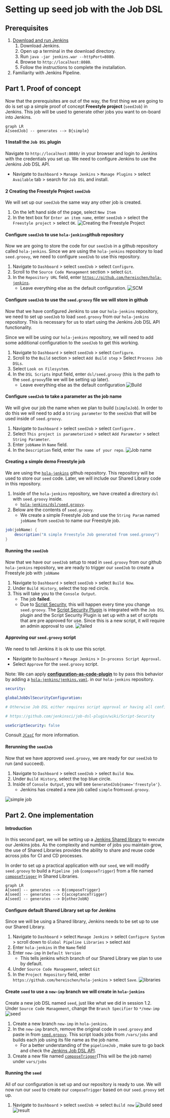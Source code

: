 # Setting up seed job with the Job DSL


## Prerequisites
1. [Download and run Jenkins](https://jenkins.io/doc/pipeline/tour/getting-started/)
    1. Download Jenkins.
    2. Open up a terminal in the download directory.
    3. Run `java -jar jenkins.war --httpPort=8080`.
    4. Browse to `http://localhost:8080`.
    5. Follow the instructions to complete the installation.
2. Familiarity with Jenkins Pipeline.

## Part 1. Proof of concept
Now that the prerequisites are out of the way, the first thing we are going to do is set up a  simple proof of concept **Freestyle project** (`seedJob`) in Jenkins. This job will be used to generate other jobs you want to on-board into Jenkins.

```mermaid
graph LR
A[seedJob] -- generates --> B{simple}
```

#### 1 Install the  `Job DSL`  plugin
Navigate to `http://localhost:8080/` in your browser and login to Jenkins with the credentials you set up. We need to configure Jenkins to use the Jenkins Job DSL API.
-  Navigate to  `Dashboard`  >  `Manage Jenkins`  >  `Manage Plugins`  > select  `Available`  tab > search for  `Job DSL`  and install.

#### 2 Creating the Freestyle Project  `seedJob`
We will set up our  `seedJob`  the same way any other job is created.

1.  On the left hand side of the page, select  `New Item`
2.  In the text box for  `Enter an item name`, enter  `seedJob`  > select the  `Freestyle project`  > select  `OK`.
![Creating the Freestyle Project](/docs/images/DSL/jenkins-creating.png)

#### Configure  `seedJob`  to use  `hola-jenkins`github repository
Now we are going to store the code for our `seedJob` in a github repository called `hola-jenkins`. Since we are using the `hola-jenkins` repository to load `seed.groovy`, we need to configure `seedJob` to use this repository.

1.  Navigate to  `Dashboard`  > select  `seedJob`  > select  `Configure`.
2.  Scroll to the  `Source Code Management`  section > select  `Git`.
3.  In the  `Repository URL`  field, enter  [`https://github.com/hereischen/hola-jenkins`](https://github.com/hereischen/hola-jenkins).
    -   Leave everything else as the default configuration.
 ![SCM](/docs/images/DSL/scm.png)

#### Configure  `seedJob`  to use the  `seed.groovy`  file we will store in github

Now that we have configured Jenkins to use our `hola-jenkins` repository, we need to set up `seedJob` to load `seed.groovy` from our `hola-jenkins` repository. This is necessary for us to start using the Jenkins Job DSL API functionality.

Since we will be using our  `hola-jenkins`  repository, we will need to add some additional configuration to the  `seedJob`  to get this working.

1.  Navigate to  `Dashboard`  > select  `seedJob`  > select  `Configure`.
2.  Scroll to the  `Build`  section > select  `Add Build step`  > Select  `Process Job DSLs`.
3.  Select  `Look on Filesystem`.
4.  In the  `DSL Scripts`  input field, enter  `dsl/seed.groovy`  (this is the path to the  `seed.groovy`file we will be setting up later).
    -   Leave everything else as the default configuration
 ![Build](/docs/images/DSL/build.png)

#### Configure  `seedJob`  to take a parameter as the job name
We will give our job the name when we plan to build (`simpleJob`). In order to do this we will need to add a `String parameter` to the `seedJob` that will be used inside of `seed.groovy`.

1.  Navigate to  `Dashboard`  > select  `seedJob`  > select  `Configure`  .
2.  Select  `This project is parameterized`  > select  `Add Parameter`  > select  `String Parameter`.
3.  Enter  `jobName`  in  `Name`  field.
4.  In the  `Description`  field, enter  `The name of your repo`.
![Job name](/docs/images/DSL/jobname.png)

#### Creating a simple demo Freestyle job
We are using the  [`hola-jenkins`](https://github.com/hereischen/hola-jenkins)  github repository. This repository will be used to store our  `seed`  code. Later, we will include our Shared Library code in this repository.

1.  Inside of the  `hola-jenkins`  repository, we have created a directory  `dsl`  with  `seed.groovy`  inside.
    -   [`hola-jenkins/dsl/seed.groovy`](https://github.com/hereischen/hola-jenkins/blob/master/dsl/seed.groovy).
2.  Below are the contents of  `seed.groovy`.
    -   We create a simple Freestyle Job and use the  `String Param`  named  `jobName`  from  `seedJob`  to name our Freestyle job.
```groovy
job(jobName) {
    description("A simple Freestyle Job generated from seed.groovy")
}
```

#### Running the  `seedJob`
Now that we have our `seedJob` setup to read in `seed.groovy` from our github `hola-jenkins` repository, we are ready to trigger our `seedJob` to create a Freestyle job with `jobName`
1.  Navigate to  `Dashboard`  > select  `seedJob`  > select  `Build Now`.
2.  Under  `Build History`, select the top red circle.
3.  This will take you to the  `Console Output`.
    -   The job  **failed**.
    -   Due to  [Script Security](https://github.com/jenkinsci/job-dsl-plugin/wiki/Script-Security), this will happen every time you change  `seed.groovy`. The  [Script Security Plugin](https://plugins.jenkins.io/script-security)  is integrated with the  `Job DSL`  plugin and the Script Security Plugin is set up with a set of scripts that are pre approved for use. Since this is a new script, it will require an admin approval to use.
![failed](/docs/images/DSL/failed.png)

#### Approving our `seed.groovy`  script
We need to tell Jenkins it is ok to use this script.
-   Navigate to  `Dashboard`  >  `Manage Jenkins`  >  `In-process Script Approval`.
-   Select  `Approve`  for the  `seed.groovy`  script.

Note:
We can apply **[configuration-as-code-plugin](https://github.com/jenkinsci/configuration-as-code-plugin)** to by pass this behavior by adding a [`hola-jenkins/jenkins.yaml`](https://github.com/hereischen/hola-jenkins/blob/master/jenkins.yaml). in our `hola-jenkins` repository.
```yaml
security:

globalJobDslSecurityConfiguration:

# Otherwise Job DSL either requires script approval or having all config whitelisted

# https://github.com/jenkinsci/job-dsl-plugin/wiki/Script-Security

useScriptSecurity: false
```
Consult [`JCasC`](https://github.com/jenkinsci/configuration-as-code-plugin) for more information.

#### Rerunning the  `seedJob`

Now that we have approved  `seed.groovy`, we are ready for our  `seedJob`  to run (and succeed).

1.  Navigate to  `Dashboard`  > select  `seedJob`  > select  `Build Now`.
2.  Under  `Build History`, select the top blue circle.
3.  Inside of  `Console Output`, you will see  `GeneratedJob{name='freestyle'}`.
    -   Jenkins has created a new job called  `simple`  from`seed.groovy`.

![simple job](/docs/images/DSL/simple.png)


## Part 2. One implementation

#### Introduction
In this second part, we will be setting up a  [Jenkins Shared library](https://jenkins.io/doc/book/pipeline/shared-libraries/)  to execute our Jenkins jobs. As the complexity and number of jobs you maintain grow, the use of Shared Libraries provides the ability to share and reuse code across jobs for CI and CD processes.

In order to set up a practical application with our  `seed`, we will modify  `seed.groovy`  to build a `Pipeline job` (`composeTrigger`)  from a file named [`composeTrigger`](https://github.com/hereischen/hola-jenkins/blob/new-imp/vars/jobs/composeTrigger) in Shared Libraries. 
```mermaid
graph LR
A[seed] -- generates --> B{composeTrigger}
A[seed] -- generates --> C{acceptanceTrigger}
A[seed] -- generates --> D{otherJobN}
```

#### Configure default Shared Library set up for Jenkins
Since we will be using a Shared library, Jenkins needs to be set up to use our Shared Library.

1.  Navigate to  `Dashboard`  > select  `Manage Jenkins`  > select  `Configure System`  > scroll down to  `Global Pipeline Libraries`  > select  `Add`
2.  Enter  `hola-jenkins`  in the  `Name`  field
3.  Enter  `new-imp`  in  `Default Version`
    -   This tells jenkins which branch of our Shared Library we plan to use by default.
4.  Under  `Source Code Management`, select  `Git`
5.  In the  `Project Repository`  field, enter  `https://github.com/hereischen/hola-jenkins`  > select  `Save`.
![libraries](/docs/images/DSL/libraries.png)

#### Create `seed`  to use a  `new-imp`  branch we will create in  `hola-jenkins`
Create a new job DSL named `seed`, just like what we did in session 1.2. Under `Source Code Management`, change the `Branch Specifier` to `*/new-imp`
![seed](/docs/images/DSL/scm-new.png)

1.  Create a new branch  `new-imp`  in  `hola-jenkins`.
2.  In the  `new-imp`  branch, remove the original code in  `seed.groovy`  and paste in from [`seed.groovy`](https://github.com/hereischen/hola-jenkins/blob/new-imp/seed.groovy). This script loads jobs from `/vars/jobs` and builds each job using its file name as the job name.
    -   For a better understanding of the  `pipelineJob` , make sure to go back and check the  [Jenkins Job DSL API](https://jenkinsci.github.io/job-dsl-plugin/#).
3. Create a new file named [`composeTrigger`](https://github.com/hereischen/hola-jenkins/blob/new-imp/vars/jobs/composeTrigger)(This will be the job name) under `vars/jobs` 

#### Running the  `seed`
All of our configuration is set up and our repository is ready to use. We will now run our `seed` to create our `composeTrigger` based on our `seed.groovy` set up.
1. Navigate to `Dashboard` > select `seedJob` -> select `Build now`
![build seed](/docs/images/DSL/seed.png)
![result](/docs/images/DSL/res.png)

